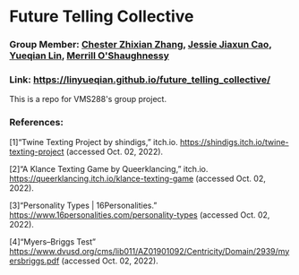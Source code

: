 # Future Telling Collective
### Group Member: [Chester Zhixian Zhang](mailto:zhixian.zhang688@dukekunshan.edu.cn), [Jessie Jiaxun Cao](mailto:jessie.cao@dukekunshan.edu.cn), [Yueqian Lin](mailto:yueqian.lin@dukekunshan.edu.cn), [Merrill O'Shaughnessy](mailto:merrill.oshaughnessy@duke.edu)
### Link: https://linyueqian.github.io/future_telling_collective/

This is a repo for VMS288's group project.

### References:
[1]“Twine Texting Project by shindigs,” itch.io. https://shindigs.itch.io/twine-texting-project (accessed Oct. 02, 2022).

[2]“A Klance Texting Game by Queerklancing,” itch.io. https://queerklancing.itch.io/klance-texting-game (accessed Oct. 02, 2022).

[3]“Personality Types | 16Personalities.” https://www.16personalities.com/personality-types (accessed Oct. 02, 2022).

[4]“Myers–Briggs Test” https://www.dvusd.org/cms/lib011/AZ01901092/Centricity/Domain/2939/myersbriggs.pdf (accessed Oct. 02, 2022).
